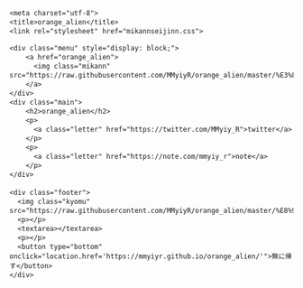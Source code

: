 <html lang="en" dir="ltr">

  <head>

    <meta charset="utf-8">
    <title>orange_alien</title>
    <link rel="stylesheet" href="mikannseijinn.css">

  </head>

  <body>

    <div class="menu" style="display: block;">
        <a href="orange_alien">
          <img class="mikann" src="https://raw.githubusercontent.com/MMyiyR/orange_alien/master/%E3%81%BF%E3%81%8B%E3%82%93%E6%98%9F%E4%BA%BA%E9%A1%94.jpg">
        </a>
    </div>
    <div class="main">
        <h2>orange_alien</h2>
        <p>
          <a class="letter" href="https://twitter.com/MMyiy_R">twitter</a>
        </p>
        <p>
          <a class="letter" href="https://note.com/mmyiy_r">note</a>
        </p>
    </div>

    <div class="footer">
      <img class="kyomu" src="https://raw.githubusercontent.com/MMyiyR/orange_alien/master/%E8%99%9A%E7%84%A1%E3%81%8F%E3%82%93.gif">
      <p></p>
      <textarea></textarea>
      <p></p>
      <button type="bottom" onclick="location.href='https://mmyiyr.github.io/orange_alien/'">無に帰す</button>
    </div>

  </body>

</html>
